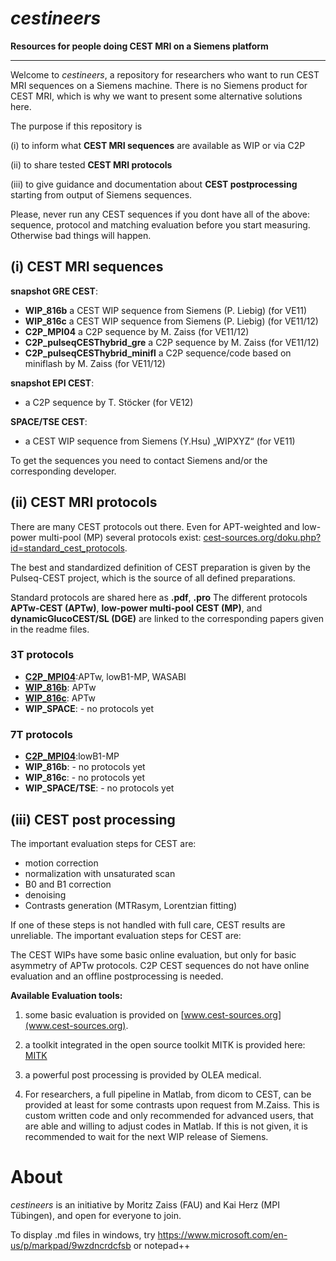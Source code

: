 # *cestineers*
**Resources for people doing CEST MRI on a Siemens platform**
* * *
Welcome to *cestineers*, a repository for researchers who want to run CEST MRI sequences on a Siemens machine. There is no Siemens product for CEST MRI, which is why we want to present some alternative solutions here.

The purpose if this repository is

(i) to inform what **CEST MRI sequences** are available as WIP or via C2P

(ii) to share tested **CEST MRI protocols**

(iii) to give guidance and documentation about **CEST postprocessing** starting from output of Siemens sequences.

Please, never run any CEST sequences if you dont have all of the above: sequence, protocol and matching evaluation before you start measuring. Otherwise bad things will happen.

## (i) CEST MRI sequences ##

**snapshot GRE CEST**:
 - **WIP_816b** a CEST WIP sequence from Siemens (P. Liebig) (for VE11)
 - **WIP_816c** a CEST WIP sequence from Siemens (P. Liebig) (for VE11/12)
 - **C2P_MPI04** a C2P sequence by M. Zaiss (for VE11/12)
 - **C2P_pulseqCESThybrid_gre** a C2P sequence by M. Zaiss (for VE11/12)
 - **C2P_pulseqCESThybrid_minifl** a C2P sequence/code based on miniflash by M. Zaiss (for VE11/12)

**snapshot EPI CEST**:
 - a C2P sequence by T. Stöcker (for VE12)

**SPACE/TSE CEST**:
 - a CEST WIP sequence from Siemens (Y.Hsu) „WIPXYZ“ (for VE11)

To get the sequences you need to contact Siemens and/or the corresponding developer.
   
## (ii) CEST MRI protocols ##
There are many CEST protocols out there. Even for APT-weighted and low-power multi-pool (MP) several protocols exist: [cest-sources.org/doku.php?id=standard_cest_protocols](http://cest-sources.org/doku.php?id=standard_cest_protocols). 

The best and standardized definition of CEST preparation is given by the Pulseq-CEST project, which is the source of all defined preparations.

Standard protocols are shared here as **.pdf**, **.pro** 
The different protocols **APTw-CEST (APTw)**, **low-power multi-pool CEST (MP)**, and **dynamicGlucoCEST/SL (DGE)** are linked to the corresponding papers given in the readme files.

### 3T protocols ###
 - **[C2P_MPI04](prot/3T/snapshot_GRE/)**:APTw, lowB1-MP, WASABI
 - **[WIP_816b](prot/3T/snapshot_GRE/)**: APTw
 - **[WIP_816c](prot/3T/snapshot_GRE/)**: APTw
 - **WIP_SPACE**: - no protocols yet

### 7T protocols ###
 - **[C2P_MPI04](/prot/7T/snapshot_GRE/)**:lowB1-MP
 - **WIP_816b**: - no protocols yet
 - **WIP_816c**: - no protocols yet
 - **WIP_SPACE/TSE**: - no protocols yet

## (iii) CEST post processing ##
The important evaluation steps for CEST are:
 - motion correction
 - normalization with unsaturated scan
 - B0 and B1 correction
 - denoising
 - Contrasts generation (MTRasym, Lorentzian fitting)
 
 If one of these steps is not handled with full care, CEST results are unreliable.
 The important evaluation steps for CEST are:

The CEST WIPs have some basic online evaluation, but only for  basic asymmetry of APTw protocols.
C2P CEST sequences do not have online evaluation and an offline postprocessing is needed.

**Available Evaluation tools:**

 1. some basic evaluation is provided on [www.cest-sources.org](www.cest-sources.org).
 
 2. a toolkit integrated in the open source toolkit MITK is provided here: [MITK](MITK)
 
 4. a powerful post processing is provided by OLEA medical.
 
 5. For researchers, a full pipeline in Matlab, from dicom to CEST, can be provided at least for some contrasts upon request from M.Zaiss.
 This is custom written code and only recommended for advanced users, that are able and willing to adjust codes in Matlab.
 If this is not given, it is recommended to wait for the next WIP release of Siemens.
 
 
   
# About
*cestineers* is an initiative by Moritz Zaiss (FAU) and Kai Herz (MPI Tübingen), and open for everyone to join. 

 To display .md files in windows, try https://www.microsoft.com/en-us/p/markpad/9wzdncrdcfsb or notepad++
 
 
